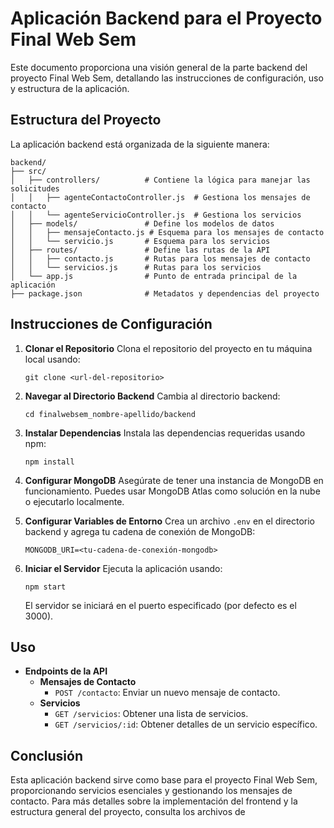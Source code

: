 # Aplicación Backend para el Proyecto Final Web Sem

Este documento proporciona una visión general de la parte backend del proyecto Final Web Sem, detallando las instrucciones de configuración, uso y estructura de la aplicación.

## Estructura del Proyecto

La aplicación backend está organizada de la siguiente manera:

```
backend/
├── src/
│   ├── controllers/          # Contiene la lógica para manejar las solicitudes
│   │   ├── agenteContactoController.js  # Gestiona los mensajes de contacto
│   │   └── agenteServicioController.js  # Gestiona los servicios
│   ├── models/               # Define los modelos de datos
│   │   ├── mensajeContacto.js # Esquema para los mensajes de contacto
│   │   └── servicio.js       # Esquema para los servicios
│   ├── routes/               # Define las rutas de la API
│   │   ├── contacto.js       # Rutas para los mensajes de contacto
│   │   └── servicios.js      # Rutas para los servicios
│   └── app.js                # Punto de entrada principal de la aplicación
├── package.json              # Metadatos y dependencias del proyecto
```

## Instrucciones de Configuración

1. **Clonar el Repositorio**
   Clona el repositorio del proyecto en tu máquina local usando:
   ```
   git clone <url-del-repositorio>
   ```

2. **Navegar al Directorio Backend**
   Cambia al directorio backend:
   ```
   cd finalwebsem_nombre-apellido/backend
   ```

3. **Instalar Dependencias**
   Instala las dependencias requeridas usando npm:
   ```
   npm install
   ```

4. **Configurar MongoDB**
   Asegúrate de tener una instancia de MongoDB en funcionamiento. Puedes usar MongoDB Atlas como solución en la nube o ejecutarlo localmente.

5. **Configurar Variables de Entorno**
   Crea un archivo `.env` en el directorio backend y agrega tu cadena de conexión de MongoDB:
   ```
   MONGODB_URI=<tu-cadena-de-conexión-mongodb>
   ```

6. **Iniciar el Servidor**
   Ejecuta la aplicación usando:
   ```
   npm start
   ```

   El servidor se iniciará en el puerto especificado (por defecto es el 3000).

## Uso

- **Endpoints de la API**
  - **Mensajes de Contacto**
    - `POST /contacto`: Enviar un nuevo mensaje de contacto.
  - **Servicios**
    - `GET /servicios`: Obtener una lista de servicios.
    - `GET /servicios/:id`: Obtener detalles de un servicio específico.

## Conclusión

Esta aplicación backend sirve como base para el proyecto Final Web Sem, proporcionando servicios esenciales y gestionando los mensajes de contacto. Para más detalles sobre la implementación del frontend y la estructura general del proyecto, consulta los archivos de